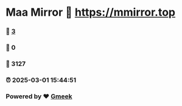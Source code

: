 # Maa Mirror :link: https://mmirror.top 
### :page_facing_up: [3](https://mmirror.top/tag.html) 
### :speech_balloon: 0 
### :hibiscus: 3127 
### :alarm_clock: 2025-03-01 15:44:51 
### Powered by :heart: [Gmeek](https://github.com/Meekdai/Gmeek)
